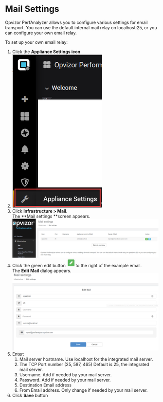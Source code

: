 # Mail Settings

Opvizor PerfAnalyzer allows you to configure various settings for email
transport. You can use the default internal mail relay on localhost:25,
or you can configure your own email relay.

To set up your own email relay:

1.  Click the **Appliance Settings icon**
2.  **![](attachments/83855955/898465852.png?height=250)**
3.  Click **Infrastructure \> Mail**.  
    The **Mail settings **screen appears.  
    ![](attachments/83855955/898629705.png?height=250)
4.  Click the green edit button ![](attachments/83855955/84018641.png)to
    the right of the example email.  
    The **Edit Mail** dialog appears.  
    ![](attachments/83855955/898498617.png?height=250)
5.  Enter:
    1.  Mail server hostname. Use localhost for the integrated mail
        server.
    2.  The TCP Port number (25, 587, 465) Default is 25, the integrated
        mail server.
    3.  Username. Add if needed by your mail server.
    4.  Password. Add if needed by your mail server.
    5.  Destination Email address
    6.  From Email address. Only change if needed by your mail server.
6.  Click **Save** button

